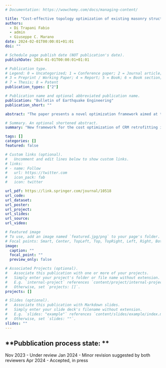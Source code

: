 ```yaml
---
# Documentation: https://wowchemy.com/docs/managing-content/

title: "Cost-effective topology optimization of existing masonry structure seismic reinforcements by a new genetic algorithm-based framework"
authors:
  - Di Trapani Fabio
  - admin
  - Giuseppe C. Marano
date: 2024-02-01T00:00:01+01:01
doi: ""

# Schedule page publish date (NOT publication's date).
publishDate: 2024-01-01T00:00:01+01:01

# Publication type.
# Legend: 0 = Uncategorized; 1 = Conference paper; 2 = Journal article;
# 3 = Preprint / Working Paper; 4 = Report; 5 = Book; 6 = Book section;
# 7 = Thesis; 8 = Patent
publication_types: ["2"]

# Publication name and optional abbreviated publication name.
publication: "Bulletin of Earthquake Engineering"
publication_short: ""

abstract: "The paper presents a novel optimization framework aimed at the minimization of seismic retrofitting-related costs for existing unreinforced masonry building structures. The framework provides the topology optimization of the reinforcements (reinforced plasters) to implement in masonry walls for the accomplishment of seismic safety checks under the reference seismic load combinations. Optimization is carried out by a genetic algorithm (GA) developed in MATLAB®, which controls a 3D finite element equivalent frame model of the masonry structure developed in OpenSees. The GA routine iterates the reinforcement configurations employing specific genetic operators. The feasibility of each candidate retrofitting solution is assessed by performing in-plane shear and flexural safety checks of masonry walls. The framework is finally tested with a case study masonry structure supposed to be made of an average-quality or poor-quality masonry. Results will show that the proposed framework can effectively provide the minimization of seismic retrofitting costs for existing masonry structures, providing as output the optimal configuration of the reinforcements within the structural layout."

# Summary. An optional shortened abstract.
summary: "New framework for the cost optimization of CRM retrofitting in masonry structures involving linear elastic analyses."

tags: []
categories: []
featured: false

# Custom links (optional).
#   Uncomment and edit lines below to show custom links.
# links:
# - name: Follow
#   url: https://twitter.com
#   icon_pack: fab
#   icon: twitter

url_pdf: https://link.springer.com/journal/10518
url_code:
url_dataset:
url_poster:
url_project:
url_slides:
url_source:
url_video:

# Featured image
# To use, add an image named `featured.jpg/png` to your page's folder. 
# Focal points: Smart, Center, TopLeft, Top, TopRight, Left, Right, BottomLeft, Bottom, BottomRight.
image:
  caption: ""
  focal_point: ""
  preview_only: false

# Associated Projects (optional).
#   Associate this publication with one or more of your projects.
#   Simply enter your project's folder or file name without extension.
#   E.g. `internal-project` references `content/project/internal-project/index.md`.
#   Otherwise, set `projects: []`.
projects: []

# Slides (optional).
#   Associate this publication with Markdown slides.
#   Simply enter your slide deck's filename without extension.
#   E.g. `slides: "example"` references `content/slides/example/index.md`.
#   Otherwise, set `slides: ""`.
slides: ""
---
```






<!-- ## **Highlights**

* An novel AI-based framework for the seismic retrofitting cost optimization of RC buildings is proposed.

* The framework also controls service life cost through the evaluation of the expected annual loss (EAL).

* The method can provide multiple topological and sizing optimization of the reinforcement.

* The optimization process is based on a genetic algorithm handling a fiber-section model realized in OpenSees.

* The application of the method can effectively reduce retrofitting costs maintaining a specified EAL.

* The framework can be implemented as a tool for cost-effective and sustainable design of retrofitting. -->

## **Pubblication process state: **
Nov 2023 - Under review
Jan 2024 - Minor revision suggested by both reviewers
Apr 2024 - Accepted, in press